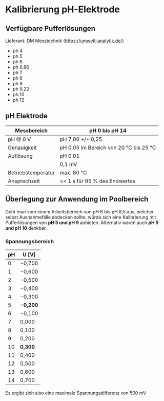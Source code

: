# Kalibrierung pH-Elektrode


## Verfügbare Pufferlösungen
Lieferant: DM Messtechnik (https://umwelt-analytik.de/)

* ph 4
* ph 5
* ph 6
* ph 6,86
* ph 7
* ph 8
* ph 9
* ph 9,22
* ph 10
* ph 12


## pH Elektrode

| Messbereich        | pH 0 bis pH 14                         |
|--------------------|----------------------------------------|
| pH @ 0 V           | pH 7,00 +/- 0,25                       |
| Genauigkeit        | pH 0,05 im Bereich von 20 °C bis 25 °C |
| Auflösung          | pH 0,01                                |
|                    | 0,1 mV                                 |
| Betriebstemperatur | max. 80 °C                             |
| Ansprechzeit       | =< 1 s für 95 % des Endwertes          |




## Überlegung zur Anwendung im Poolbereich

Geht man vom einem Arbeitsbereich von pH 6 bis pH 8,5 aus, welcher selbst Ausnahmefälle abdecken sollte, würde sich eine Kalibrierung mit Pufferlösungen von __pH 5 und pH 9__ anbieten. Alternativ wären auch __pH 5 und pH 10__ denkbar.

### Spannungsbereich

| pH | U [V]|
|----|----|
| 0  | -0,700 |
| 1  | -0,600 |
| 2  | -0,500 |
| 3  | -0,400 |
| 4  | -0,300 |
| 5  | __-0,200__ |
| 6  | -0,100 |
| 7  | 0,000 |
| 8  | 0,100 |
| 9  | 0,200 |
| 10 | __0,300__ |
| 11 | 0,400 |
| 12 | 0,500 |
| 13 | 0,600 |
| 14 | 0,700 |

Es ergibt sich also eine maximale Spannungsdifferenz von 500 mV